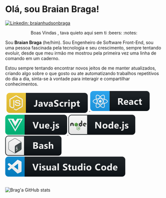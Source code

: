 # Olá, sou Braian Braga! 

[![Linkedin: braianhudsonbraga](https://img.shields.io/badge/-Braian%20Braga-blue?style=flat-square&logo=Linkedin&logoColor=white&link=https://www.linkedin.com/in/braian-hudson-braga-9aa259156/)](https://www.linkedin.com/in/braian-hudson-braga-9aa259156/)

<p  align="center"> Boas Vindas , tava quieto aqui sem ti :beers: :notes: </p> 
 
Sou **Braian Braga** (he/him). Sou Engenheiro de Software Front-End, sou uma pessoa fascinada pela tecnologia e seu crescimento, sempre tentando evoluir, desde que meu irmão me mostrou pela primeira vez uma linha de comando em um caderno.

Estou sempre tentando encontrar novos jeitos de me manter atualizados, criando algo sobre o que gosto ou ate automatizando trabalhos repetitivos do dia a dia, sinta-se à vontade para interagir e compartilhar conhecimentos.

<a href="#">
    <img src="svg/dev/languages/js.svg" alt="js" style="vertical-align:top; margin:6px 4px">
</a>  

<a  href="#">
    <img  src="svg/dev/frameworks/react.svg" alt="react" >
</a>  

<a a href="#">
    <img   src="svg/dev/frameworks/vue.svg" alt="vue" >
</a>  

<a  href="#">
    <img src="svg/dev/frameworks/nodejs.svg" alt="nodejs" >
</a>  

<a href="#">
    <img src="svg/dev/tools/bash.svg" alt="bash">
</a>

<a  href="#">
    <img src="svg/dev/tools/visualstudio_code.svg" alt="visualstudio_code" >
</a> 

</br>
</br>

![Brag'a GitHub stats](https://github-readme-stats.vercel.app/api?username=euBraianBraga&show_icons=true&theme=transparent)



